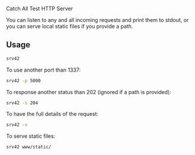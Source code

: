 Catch All Test HTTP Server

You can listen to any and all incoming requests and print them to stdout, or you can serve local static files if you provide a path.

## Usage

```sh
srv42
```

To use another port than 1337:
```sh
srv42 -p 5000
```

To response another status than 202 (ignored if a path is provided):
```sh
srv42 -s 204
```

To have the full details of the request:
```sh
srv42 -v
```

To serve static files:
```sh
srv42 www/static/
```
